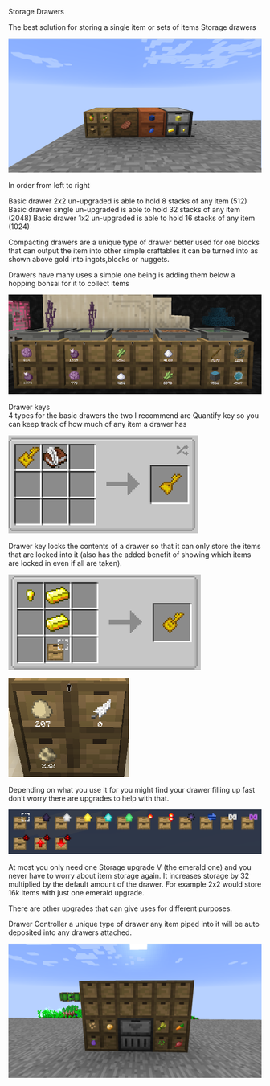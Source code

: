 Storage Drawers

The best solution for storing a single item or sets of items Storage drawers

![Storage Drawers](drawers.png)

In order from left to right

Basic drawer 2x2  un-upgraded is able to hold 8 stacks of any item (512)
Basic drawer single un-upgraded is able to hold 32 stacks of any item (2048)
Basic drawer 1x2 un-upgraded is able to hold 16 stacks of any item (1024)

Compacting drawers are a unique type of drawer better used for ore blocks that can output the item into other simple craftables it can be turned into as shown above gold into ingots,blocks or nuggets.

Drawers have many uses a simple one being is adding them below a hopping bonsai for it to collect items

![Drawers with hoping bonsais ontop](drawersinaction.png)

Drawer keys  
4 types for the basic drawers the two I recommend are
Quantify key so you can keep track of how much of any item a drawer has

![Quantify key recipe](drawerkey.png)

Drawer key locks the contents of a drawer so that it can only store the items that are locked into it (also has the added benefit of showing which items are locked in even if all are taken).

![Locking drawer key recipe](drawerkeyrecipe.png)

![Locked drawer](drawerseggs.png)

Depending on what you use it for you might find your drawer filling up fast don’t worry there are upgrades to help with that.

![All drawer upgrades](drawerupgrades.png)

At most you only need one Storage upgrade V (the emerald one) and you never have to worry about item storage again. It increases storage by 32 multiplied by the default amount of the drawer. For example 2x2 would store 16k items with just one emerald upgrade.

There are other upgrades that can give uses for different purposes.

Drawer Controller a unique type of drawer any item piped into it will be auto deposited into any drawers attached.

![Drawer controller attached to an automatic farm](drawercontroller.png)